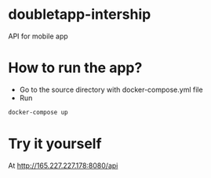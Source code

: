 # doubletapp-intership
API for mobile app

# How to run the app? 
* Go to the source directory with docker-compose.yml file
* Run
```bash
docker-compose up
```

# Try it yourself
At http://165.227.227.178:8080/api
